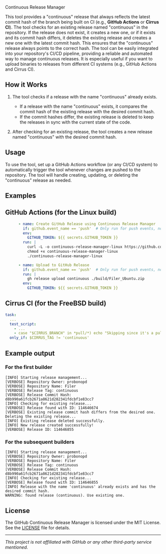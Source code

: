 Continuous Release Manager

This tool provides a "continuous" release that always reflects the latest commit hash of the branch being built on CI (e.g., **GitHub Actions** or **Cirrus CI**). The tool checks for an existing release named "continuous" in the repository. If the release does not exist, it creates a new one, or if it exists and its commit hash differs, it deletes the existing release and creates a new one with the latest commit hash. This ensures that the "continuous" release always points to the correct hash. The tool can be easily integrated into your repository's CI/CD pipeline, providing a reliable and automated way to manage continuous releases. It is especially useful if you want to upload binaries to releases from different CI systems (e.g., GitHub Actions and Cirrus CI).

## How it Works

1. The tool checks if a release with the name "continuous" already exists.
   - If a release with the name "continuous" exists, it compares the commit hash of the existing release with the desired commit hash.
   - If the commit hashes differ, the existing release is deleted to keep the releases in sync with the current state of the code.

2. After checking for an existing release, the tool creates a new release named "continuous" with the desired commit hash.

## Usage

To use the tool, set up a GitHub Actions workflow (or any CI/CD system) to automatically trigger the tool whenever changes are pushed to the repository. The tool will handle creating, updating, or deleting the "continuous" release as needed.

## Examples

## GitHub Actions (for the Linux build)

```yaml
      - name: Create GitHub Release using Continuous Release Manager
        if: github.event_name == 'push'  # Only run for push events, not pull requests
        env:
          GITHUB_TOKEN: ${{ secrets.GITHUB_TOKEN }}
        run: |
          curl -L -o continuous-release-manager-linux https://github.com/probonopd/continuous-release-manager/releases/download/continuous/continuous-release-manager-linux
          chmod +x continuous-release-manager-linux
          ./continuous-release-manager-linux

      - name: Upload to GitHub Release
        if: github.event_name == 'push'  # Only run for push events, not pull requests
        run: |
          gh release upload continuous ./build/Filer_Ubuntu.zip
        env:
          GITHUB_TOKEN: ${{ secrets.GITHUB_TOKEN }}
```

## Cirrus CI (for the FreeBSD build)

```yaml
task:
  ...
  test_script:
    - ...
    - case "$CIRRUS_BRANCH" in *pull/*) echo "Skipping since it's a pull request" ;; * ) wget https://github.com/tcnksm/ghr/files/5247714/ghr.zip ; unzip ghr.zip ; rm ghr.zip ; fetch https://github.com/probonopd/continuous-release-manager/releases/download/continuous/continuous-release-manager-freebsd && chmod +x continuous-release-manager-freebsd && ./continuous-release-manager-freebsd && ./ghr -replace -t "${GITHUB_TOKEN}" -u "${CIRRUS_REPO_OWNER}" -r "${CIRRUS_REPO_NAME}" -c "${CIRRUS_CHANGE_IN_REPO}" continuous "${CIRRUS_WORKING_DIR}"/build/*zip ; esac
  only_if: $CIRRUS_TAG != 'continuous'
```

## Example output

### For the first builder

```
[INFO] Starting release management...
[VERBOSE] Repository Owner: probonopd
[VERBOSE] Repository Name: Filer
[VERBOSE] Release Tag: continuous
[VERBOSE] Release Commit Hash: d8b990a61fcb2671a8621d282341fdcbf1e83cc7
[INFO] Checking for existing release...
[VERBOSE] Release found with ID: 114646674
[VERBOSE] Existing release commit hash differs from the desired one. Deleting the existing release...
[INFO] Existing release deleted successfully.
[INFO] New release created successfully!
[VERBOSE] Release ID: 114646855
```

### For the subsequent builders

```
[INFO] Starting release management...
[VERBOSE] Repository Owner: probonopd
[VERBOSE] Repository Name: Filer
[VERBOSE] Release Tag: continuous
[VERBOSE] Release Commit Hash: d8b990a61fcb2671a8621d282341fdcbf1e83cc7
[INFO] Checking for existing release...
[VERBOSE] Release found with ID: 114646855
[INFO] Release with the name 'continuous' already exists and has the desired commit hash.
WARNING: found release (continuous). Use existing one.
```

## License

The GitHub Continuous Release Manager is licensed under the MIT License. See the [LICENSE](LICENSE) file for details.

---
_This project is not affiliated with GitHub or any other third-party service mentioned._
